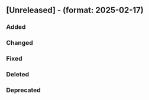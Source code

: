 ## [Unreleased] - (format: 2025-02-17)

### Added

### Changed

### Fixed

### Deleted

### Deprecated
